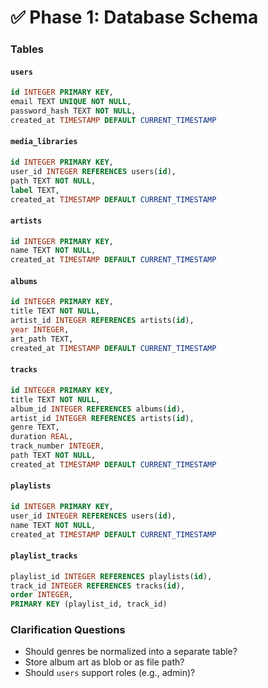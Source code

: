 # ✅ Phase 1: Database Schema

### Tables

#### `users`
```sql
id INTEGER PRIMARY KEY,
email TEXT UNIQUE NOT NULL,
password_hash TEXT NOT NULL,
created_at TIMESTAMP DEFAULT CURRENT_TIMESTAMP
```

#### `media_libraries`

```sql
id INTEGER PRIMARY KEY,
user_id INTEGER REFERENCES users(id),
path TEXT NOT NULL,
label TEXT,
created_at TIMESTAMP DEFAULT CURRENT_TIMESTAMP
```

#### `artists`

```sql
id INTEGER PRIMARY KEY,
name TEXT NOT NULL,
created_at TIMESTAMP DEFAULT CURRENT_TIMESTAMP
```

#### `albums`

```sql
id INTEGER PRIMARY KEY,
title TEXT NOT NULL,
artist_id INTEGER REFERENCES artists(id),
year INTEGER,
art_path TEXT,
created_at TIMESTAMP DEFAULT CURRENT_TIMESTAMP
```

#### `tracks`

```sql
id INTEGER PRIMARY KEY,
title TEXT NOT NULL,
album_id INTEGER REFERENCES albums(id),
artist_id INTEGER REFERENCES artists(id),
genre TEXT,
duration REAL,
track_number INTEGER,
path TEXT NOT NULL,
created_at TIMESTAMP DEFAULT CURRENT_TIMESTAMP
```

#### `playlists`

```sql
id INTEGER PRIMARY KEY,
user_id INTEGER REFERENCES users(id),
name TEXT NOT NULL,
created_at TIMESTAMP DEFAULT CURRENT_TIMESTAMP
```

#### `playlist_tracks`

```sql
playlist_id INTEGER REFERENCES playlists(id),
track_id INTEGER REFERENCES tracks(id),
order INTEGER,
PRIMARY KEY (playlist_id, track_id)
```

### Clarification Questions

* Should genres be normalized into a separate table?
* Store album art as blob or as file path?
* Should `users` support roles (e.g., admin)?

